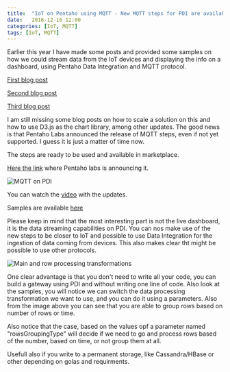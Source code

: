 ```yaml
---
title:  "IoT on Pentaho using MQTT - New MQTT steps for PDI are available in Marketplace"
date:   2016-12-16 12:00
categories: [IoT, MQTT]
tags: [IoT, MQTT]
---
```


Earlier this year I have made some posts and provided some samples on how we could stream data from the IoT devices and displaying the info on a dashboard, using Pentaho Data Integration and MQTT protocol. 

[First blog post](http://mfgaspar.github.io/2016/Live-Insights-With-Pentado-and-Ctools-Part-1/)

[Second blog post](http://mfgaspar.github.io/2016/Live-Insights-With-Pentado-and-Ctools-Part-2/)

[Third blog post](http://mfgaspar.github.io/2016/Live-Insights-With-Pentado-and-Ctools-Part-3/)


I am still missing some blog posts on how to scale a solution on this and how to use D3.js as the chart library, among other updates. The good news is that Pentaho Labs announced the release of MQTT steps, even if not yet supported. I guess it is just a matter of time now. 

The steps are ready to be used and available in marketplace. 

[Here the link](http://www.pentaho.com/blog/pentaho-mqtt-iot) where Pentaho labs is announcing it.

![MQTT on PDI](http://mfgaspar.github.io/assets/new-mqtt-plugin-pdi.png) 

You can watch the [video](http://www.youtube.com/watch?v=q4gspdUhlU4) with the updates.

Samples are available [here](https://github.com/mfgaspar/mfgaspar.github.io-samples/tree/master/pentaho/iot.pdi.mqtt.samples)

Please keep in mind that the most interesting part is not the live dashboard, it is the data streaming capabilities on PDI. You can nos make use of the new steps to be closer to IoT and possible to use Data Integration for the ingestion of data coming from devices. This also makes clear tht might be possible to use other protocols. 

![Main and row processing transformations](http://mfgaspar.github.io/assets/row-processing-transformation.png) 

One clear advantage is that you don't need to write all your code, you can build a gateway using PDI and without writing one line of code. Also look at the samples, you will notice we can switch the data processing transformation we want to use, and you can do it using a parameters. Also from the image above you can see that you are able to group rows based on number of rows or time. 

Also notice that the case, based on the values opf a parameter named "rowsGroupingType" will decide if we need to go and process rows based of the number, based on time, or not group them at all. 

Usefull also if you write to a permanent storage, like Cassandra/HBase or other depending on golas and requirments. 


[Iot, MQTT]: #

